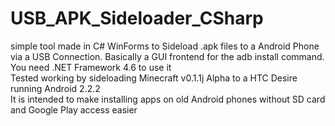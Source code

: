 # USB_APK_Sideloader_CSharp
simple tool made in C# WinForms to Sideload .apk files to a Android Phone via a USB Connection. Basically a GUI frontend for the adb install command. You need .NET Framework 4.6 to use it
<br>
Tested working by sideloading Minecraft v0.1.1j Alpha to a HTC Desire running Android 2.2.2
<br> It is intended to make installing apps on old Android phones without SD card and Google Play access easier
